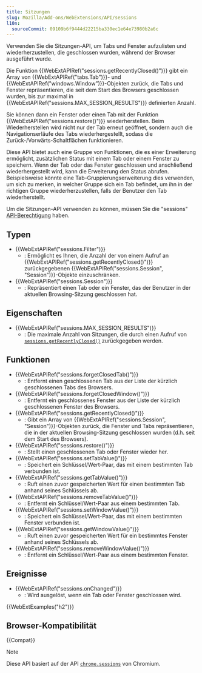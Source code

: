 ```yaml
---
title: Sitzungen
slug: Mozilla/Add-ons/WebExtensions/API/sessions
l10n:
  sourceCommit: 09109b6f9444d22215ba330ec1e64e73980b2a6c
---
```


Verwenden Sie die Sitzungen-API, um Tabs und Fenster aufzulisten und wiederherzustellen, die geschlossen wurden, während der Browser ausgeführt wurde.

Die Funktion {{WebExtAPIRef("sessions.getRecentlyClosed()")}} gibt ein Array von {{WebExtAPIRef("tabs.Tab")}}- und {{WebExtAPIRef("windows.Window")}}-Objekten zurück, die Tabs und Fenster repräsentieren, die seit dem Start des Browsers geschlossen wurden, bis zur maximal in {{WebExtAPIRef("sessions.MAX_SESSION_RESULTS")}} definierten Anzahl.

Sie können dann ein Fenster oder einen Tab mit der Funktion {{WebExtAPIRef("sessions.restore()")}} wiederherstellen. Beim Wiederherstellen wird nicht nur der Tab erneut geöffnet, sondern auch die Navigationserläufe des Tabs wiederhergestellt, sodass die Zurück-/Vorwärts-Schaltflächen funktionieren.

Diese API bietet auch eine Gruppe von Funktionen, die es einer Erweiterung ermöglicht, zusätzlichen Status mit einem Tab oder einem Fenster zu speichern. Wenn der Tab oder das Fenster geschlossen und anschließend wiederhergestellt wird, kann die Erweiterung den Status abrufen. Beispielsweise könnte eine Tab-Gruppierungserweiterung dies verwenden, um sich zu merken, in welcher Gruppe sich ein Tab befindet, um ihn in der richtigen Gruppe wiederherzustellen, falls der Benutzer den Tab wiederherstellt.

Um die Sitzungen-API verwenden zu können, müssen Sie die "sessions" [API-Berechtigung](/de/docs/Mozilla/Add-ons/WebExtensions/manifest.json/permissions#api_permissions) haben.

## Typen

- {{WebExtAPIRef("sessions.Filter")}}
  - : Ermöglicht es Ihnen, die Anzahl der von einem Aufruf an {{WebExtAPIRef("sessions.getRecentlyClosed()")}} zurückgegebenen {{WebExtAPIRef("sessions.Session", "Session")}}-Objekte einzuschränken.
- {{WebExtAPIRef("sessions.Session")}}
  - : Repräsentiert einen Tab oder ein Fenster, das der Benutzer in der aktuellen Browsing-Sitzung geschlossen hat.

## Eigenschaften

- {{WebExtAPIRef("sessions.MAX_SESSION_RESULTS")}}
  - : Die maximale Anzahl von Sitzungen, die durch einen Aufruf von [`sessions.getRecentlyClosed()`](/de/docs/Mozilla/Add-ons/WebExtensions/API/sessions/getRecentlyClosed) zurückgegeben werden.

## Funktionen

- {{WebExtAPIRef("sessions.forgetClosedTab()")}}
  - : Entfernt einen geschlossenen Tab aus der Liste der kürzlich geschlossenen Tabs des Browsers.
- {{WebExtAPIRef("sessions.forgetClosedWindow()")}}
  - : Entfernt ein geschlossenes Fenster aus der Liste der kürzlich geschlossenen Fenster des Browsers.
- {{WebExtAPIRef("sessions.getRecentlyClosed()")}}
  - : Gibt ein Array von {{WebExtAPIRef("sessions.Session", "Session")}}-Objekten zurück, die Fenster und Tabs repräsentieren, die in der aktuellen Browsing-Sitzung geschlossen wurden (d.h. seit dem Start des Browsers).
- {{WebExtAPIRef("sessions.restore()")}}
  - : Stellt einen geschlossenen Tab oder Fenster wieder her.
- {{WebExtAPIRef("sessions.setTabValue()")}}
  - : Speichert ein Schlüssel/Wert-Paar, das mit einem bestimmten Tab verbunden ist.
- {{WebExtAPIRef("sessions.getTabValue()")}}
  - : Ruft einen zuvor gespeicherten Wert für einen bestimmten Tab anhand seines Schlüssels ab.
- {{WebExtAPIRef("sessions.removeTabValue()")}}
  - : Entfernt ein Schlüssel/Wert-Paar aus einem bestimmten Tab.
- {{WebExtAPIRef("sessions.setWindowValue()")}}
  - : Speichert ein Schlüssel/Wert-Paar, das mit einem bestimmten Fenster verbunden ist.
- {{WebExtAPIRef("sessions.getWindowValue()")}}
  - : Ruft einen zuvor gespeicherten Wert für ein bestimmtes Fenster anhand seines Schlüssels ab.
- {{WebExtAPIRef("sessions.removeWindowValue()")}}
  - : Entfernt ein Schlüssel/Wert-Paar aus einem bestimmten Fenster.

## Ereignisse

- {{WebExtAPIRef("sessions.onChanged")}}
  - : Wird ausgelöst, wenn ein Tab oder Fenster geschlossen wird.

{{WebExtExamples("h2")}}

## Browser-Kompatibilität

{{Compat}}

> [!NOTE]
> Diese API basiert auf der API [`chrome.sessions`](https://developer.chrome.com/docs/extensions/reference/api/sessions) von Chromium.
